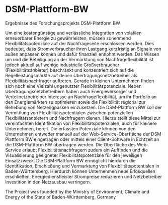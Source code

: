 # DSM-Plattform-BW
Ergebnisse des Forschungsprojekts DSM-Plattform BW

Um eine kostengünstige und verlässliche Integration von volatilen erneuerbarer Energie zu gewährleisten, müssen zunehmend Flexibilitätspotenziale auf der Nachfrageseite erschlossen werden. Dies bedeutet, dass Stromverbraucher ihren Lastgang kurzfristig an Signale von außen anpassen können und dafür finanziell entlohnt werden. Das Wissen um und die Beteiligung an der Vermarktung von Nachfrageflexibilität ist jedoch aktuell auf wenige industrielle Großverbraucher (Flexibilitätsanbieter) beschränkt und konzentriert sich auf die Regelleistungsmärkte auf denen Übertragungsnetzbetreiber als Flexibilitätsnachfrager auftreten. Gerade in kleinen Unternehmen finden sich noch eine Vielzahl ungenutzter Flexibilitätspotenziale. Neben Übertragungsnetzbetreibern haben auch Energieversorger und Verteilnetzbetreiber Interesse an Nachfrageflexibilität, um ihr Portfolio an den Energiemärkten zu optimieren sowie die Flexibilität regional zur Behebung von Netzengpässen einzusetzen. 
Die DSM-Plattform BW soll der Vermittlung von Flexibilitätspotentialen zwischen potenziellen Flexibilitätsanbietern und Nachfragern dienen. Hierzu stellt diese Mittel zur vereinfachten Identifikation von Flexibilitätspotenzialen, auch für kleinere Unternehmen, bereit. Die erfassten Potenziale können von den Unternehmen entweder manuell auf der Web-Service-Oberfläche der DSM-Plattform BW eingetragen oder mittels einer Client-Software in Echtzeit an die DSM-Plattform BW übertragen werden. Die Oberfläche des Web-Service erlaubt Flexibilitätsnachfragern zudem ein Auffinden und die Visualisierung geeigneter Flexibilitätspotenziale für den jeweiligen Einsatzzweck.
Die DSM-Plattform BW ermöglicht hierdurch die Identifikation, Erschießung und Vermarktung von Flexibilitätspotentialen in Baden-Württemberg. Hierdurch können Unternehmen neue Erlösquellen erschließen, Energiedienstleister Strompreise reduzieren und Netzbetreiber Investition in den Netzausbau verringern.

The Project was founded by the Ministry of Environment, Climate and Energy of the State of Baden-Württemberg, Germany
